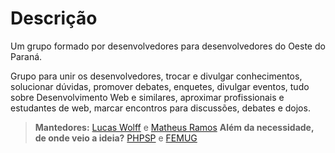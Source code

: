 Descrição
========
Um grupo formado por desenvolvedores para desenvolvedores do Oeste do Paraná.

Grupo para unir os desenvolvedores, trocar e divulgar conhecimentos, solucionar dúvidas, promover debates, enquetes, divulgar eventos, tudo sobre Desenvolvimento Web e similares, aproximar profissionais e estudantes de web, marcar encontros para discussões, debates e dojos.

> **Mantedores:** [Lucas Wolff](https://twitter.com/lucashwolff) e [Matheus Ramos](http://teteusix.com)
> **Além da necessidade, de onde veio a ideia?** [PHPSP](http://phpsp.org.br/) e [FEMUG](https://github.com/braziljs/femug/)



